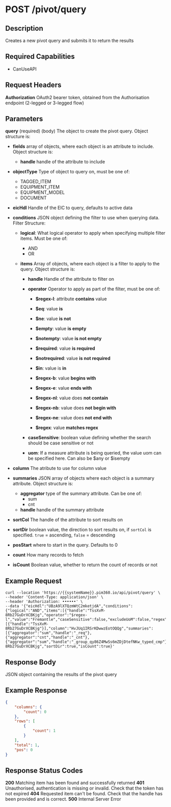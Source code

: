 # POST /pivot/query

## Description
Creates a new pivot query and submits it to return the results

## Required Capabilities
* CanUseAPI

## Request Headers

**Authorization** OAuth2 bearer token, obtained from the Authorisation endpoint (2-legged or 3-legged flow)

## Parameters
**query** (required) (body) The object to create the pivot query. Object structure is:

* **fields** array of objects, where each object is an attribute to include. Object structure is:
    * **handle** handle of the attribute to include
* **objectType** Type of object to query on, must be one of:
    * TAGGED_ITEM
    * EQUIPMENT_ITEM
    * EQUIPMENT_MODEL
    * DOCUMENT
* **eicHdl** Handle of the EIC to query, defaults to active data

* **conditions** JSON object defining the filter to use when querying data. Filter Structure:
    * **logical**: What logical operator to apply when specifying multiple filter items. Must be one of:
        * AND
        * OR
    
    * **items** Array of objects, where each object is a filter to apply to the query. Object structure is:
        * **handle** Handle of the attribute to filter on
        * **operator** Operator to apply as part of the filter, must be one of:
            * **$regex-l**: attribute **contains** value
            
            * **$eq**: value **is**

            * **$ne**: value **is not**

            * **$empty**:  value **is empty**

            * **$notempty**: value **is not empty**

            * **$required**: value **is required**

            * **$notrequired**: value **is not required**

            * **$in**: value is **in**

            * **$regex-b**: value **begins with**

            * **$regex-e**: value **ends with**

            * **$regex-nl**: value does **not contain**

            * **$regex-nb**: value does **not begin with**

            * **$regex-ne**: value does **not end with**

            * **$regex**: value **matches regex**
        * **caseSensitive**: boolean value defining whether the search should be case sensitive or not

        * **uom**: If a measure attribute is being queried, the value uom can be specified here. Can also be $any or $isempty    

* **column** The atribute to use for column value

* **summaries** JSON array of objects where each object is a summary attribute. Object structure is:
    * **aggregator** type of the summary attribute. Can be one of: 
        * sum
        * cnt
    * **handle** handle of the summary attribute 

* **sortCol** The handle of the attribute to sort results on

* **sortDir** boolean value, the direction to sort results on, if `sortCol` is specified. `true` = ascending, `false` = descending

* **posStart**  where to start in the query. Defaults to 0

* **count** How many records to fetch

* **isCount** Boolean value, whether to return the count of records or not

## Example Request
```
curl --location 'https://{{systemName}}.pim360.io/api/pivot/query' \
--header 'Content-Type: application/json' \
--header 'Authorization: ••••••' \
--data '{"eicHdl":"UBzA9lXTQzmWtC2mketjdA","conditions":{"logical":"AND","items":[{"handle":"TssXvM-8Rb27GuDrXCBKjg","operator":"$regex-l","value":"Fremantle","caseSensitive":false,"excludeUoM":false,"regex":false,"uom":null}]},"fields":[{"handle":"TssXvM-8Rb27GuDrXCBKjg"}],"column":"HvJUq1IRSrKDwwzEotOQQg","summaries":[{"aggregator":"sum","handle":"_req"},{"aggregator":"cnt","handle":"_cnt"},{"aggregator":"sum","handle":"_group_qy86Z4MwSs6mZDjDtefNKw_typed_cmp"}],"objectType":"TAGGED_ITEM","sortCol":"TssXvM-8Rb27GuDrXCBKjg","sortDir":true,"isCount":true}'
```

## Response Body
JSON object containing the results of the pivot query

## Example Response
```JSON
{
    "columns": {
        "count": 0
    },
    "rows": [
        {
            "count": 1
        }
    ],
    "total": 1,
    "pos": 0
}
```

## Response Status Codes
**200** Matching item has been found and successfully returned
**401** Unauthorised, authentication is missing or invalid. Check that the token has not expired
**404** Requested item can't be found. Check that the handle has been provided and is correct.
**500** Internal Server Error


